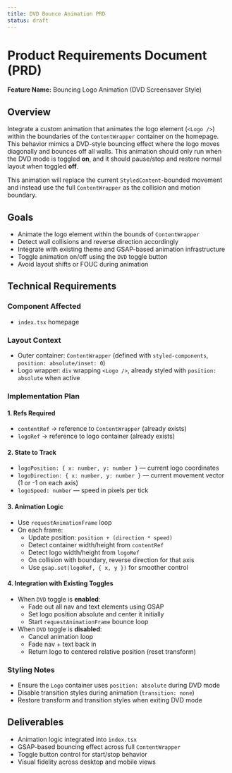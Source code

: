 ```yaml
---
title: DVD Bounce Animation PRD
status: draft
---
```


# Product Requirements Document (PRD)

**Feature Name:** Bouncing Logo Animation (DVD Screensaver Style)

## Overview
Integrate a custom animation that animates the logo element (`<Logo />`) within the boundaries of the `ContentWrapper` container on the homepage. This behavior mimics a DVD-style bouncing effect where the logo moves diagonally and bounces off all walls. This animation should only run when the DVD mode is toggled **on**, and it should pause/stop and restore normal layout when toggled **off**.

This animation will replace the current `StyledContent`-bounded movement and instead use the full `ContentWrapper` as the collision and motion boundary.

## Goals
- Animate the logo element within the bounds of `ContentWrapper`
- Detect wall collisions and reverse direction accordingly
- Integrate with existing theme and GSAP-based animation infrastructure
- Toggle animation on/off using the `DVD` toggle button
- Avoid layout shifts or FOUC during animation

## Technical Requirements

### Component Affected
- `index.tsx` homepage

### Layout Context
- Outer container: `ContentWrapper` (defined with `styled-components`, `position: absolute/inset: 0`)
- Logo wrapper: `div` wrapping `<Logo />`, already styled with `position: absolute` when active

### Implementation Plan

#### 1. Refs Required
- `contentRef` → reference to `ContentWrapper` (already exists)
- `logoRef` → reference to logo container (already exists)

#### 2. State to Track
- `logoPosition: { x: number, y: number }` — current logo coordinates
- `logoDirection: { x: number, y: number }` — current movement vector (1 or -1 on each axis)
- `logoSpeed: number` — speed in pixels per tick

#### 3. Animation Logic
- Use `requestAnimationFrame` loop
- On each frame:
  - Update position: `position + (direction * speed)`
  - Detect container width/height from `contentRef`
  - Detect logo width/height from `logoRef`
  - On collision with boundary, reverse direction for that axis
  - Use `gsap.set(logoRef, { x, y })` for smoother control

#### 4. Integration with Existing Toggles
- When `DVD` toggle is **enabled**:
  - Fade out all nav and text elements using GSAP
  - Set logo position absolute and center it initially
  - Start `requestAnimationFrame` bounce loop
- When `DVD` toggle is **disabled**:
  - Cancel animation loop
  - Fade nav + text back in
  - Return logo to centered relative position (reset transform)

### Styling Notes
- Ensure the `Logo` container uses `position: absolute` during DVD mode
- Disable transition styles during animation (`transition: none`)
- Restore transform and transition styles when exiting DVD mode

## Deliverables
- Animation logic integrated into `index.tsx`
- GSAP-based bouncing effect across full `ContentWrapper`
- Toggle button control for start/stop behavior
- Visual fidelity across desktop and mobile views 